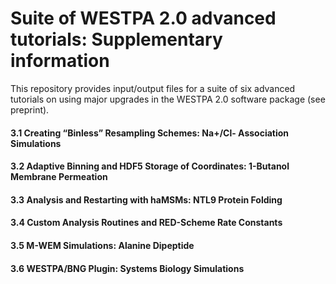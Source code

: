 # Suite of WESTPA 2.0 advanced tutorials: Supplementary information
This repository provides input/output files for a suite of six advanced tutorials on using major upgrades in the WESTPA 2.0 software package (see preprint).

#### 3.1 Creating “Binless” Resampling Schemes: Na+/Cl- Association Simulations
#### 3.2 Adaptive Binning and HDF5 Storage of Coordinates: 1-Butanol Membrane Permeation
#### 3.3 Analysis and Restarting with haMSMs: NTL9 Protein Folding
#### 3.4 Custom Analysis Routines and RED-Scheme Rate Constants 
#### 3.5 M-WEM Simulations: Alanine Dipeptide
#### 3.6 WESTPA/BNG Plugin: Systems Biology Simulations

